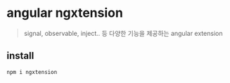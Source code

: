 # angular ngxtension

> signal, observable, inject.. 등 다양한 기능을 제공하는 angular extension

## install

```sh
npm i ngxtension
```
